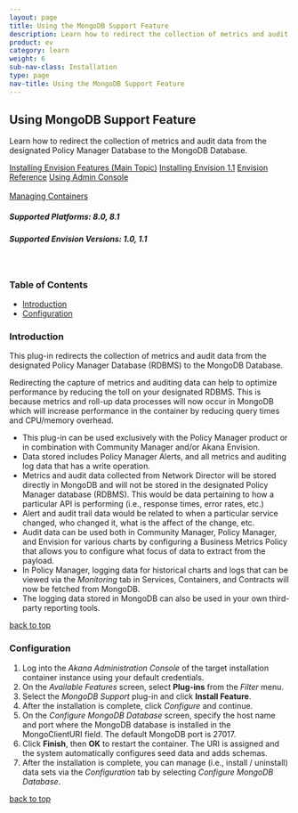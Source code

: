 ```yaml
---
layout: page
title: Using the MongoDB Support Feature
description: Learn how to redirect the collection of metrics and audit data from the designated Policy Manager Database to the MongoDB Database.
product: ev
category: learn
weight:	6
sub-nav-class: Installation
type: page
nav-title: Using the MongoDB Support Feature
---
```


## Using MongoDB Support Feature
Learn how to redirect the collection of metrics and audit data from the designated Policy Manager Database to the MongoDB Database.

<a href="../envision_install/installing_envision_features.html" class="button secondary">Installing Envision Features (Main Topic)</a> 
<a href="../envision_install/installing_envision_v11.html" class="button secondary">Installing Envision 1.1</a> <a href="../envision_reference/env_toc.html" class="button secondary">Envision Reference</a> <a href="using_admin_console.htm" class="button secondary">Using Admin Console</a> <br></br><a href="../container_management/container_management.htm" class="button secondary">Managing Containers</a><br>

<h5 class="stamp">Supported Platforms: 8.0, 8.1</h5> <h5 class="stamp">Supported Envision Versions: 1.0, 1.1</h5><br>

<div class = "divider1"></div>

### Table of Contents
<div id="toc-marker"></div>

* [Introduction](#introduction)
* [Configuration](#configuration)

<div class = "divider1"></div>

### Introduction

This plug-in redirects the collection of metrics and audit data from the designated Policy Manager Database (RDBMS) to the MongoDB Database. 

Redirecting the capture of metrics and auditing data can help to optimize performance by reducing the toll on your designated RDBMS. This is because metrics and roll-up data processes will now occur in MongoDB which will increase performance in the container by reducing query times and CPU/memory overhead.

* This plug-in can be used exclusively with the Policy Manager product or in combination with Community Manager and/or Akana Envision. 
* Data stored includes Policy Manager Alerts, and all metrics and auditing log data that has a write operation. 
* Metrics and audit data collected from Network Director will be stored directly in MongoDB and will not be stored in the designated Policy Manager database (RDBMS). This would be data pertaining to how a particular API is performing (i.e., response times, error rates, etc.)
* Alert and audit trail data would be related to when a particular service changed, who changed it, what is the affect of the change, etc.
* Audit data can be used both in Community Manager, Policy Manager, and Envision for various charts by configuring a Business Metrics Policy that allows you to configure what focus of data to extract from the payload. 
* In Policy Manager, logging data for historical charts and logs that can be viewed via the *Monitoring* tab in Services, Containers, and Contracts will now be fetched from MongoDB. 
* The logging data stored in MongoDB can also be used in your own third-party reporting tools. 

<a href="#top">back to top</a>

### Configuration

1. Log into the *Akana Administration Console* of the target installation container instance using your default credentials.
2. On the *Available Features* screen, select **Plug-ins** from the *Filter* menu. 
3. Select the *MongoDB Support* plug-in and click **Install Feature**.
4. After the installation is complete, click *Configure* and continue.
5. On the *Configure MongoDB Database* screen, specify the host name and port where the MongoDB database is installed in the MongoClientURI field. The default MongoDB port is 27017. 
6. Click **Finish**, then **OK** to restart the container. The URI is assigned and the system automatically configures seed data and adds schemas. 
7. After the installation is complete, you can manage (i.e., install / uninstall) data sets via the *Configuration* tab by selecting *Configure MongoDB Database*.

<p><a href="#top">back to top</a></p>


